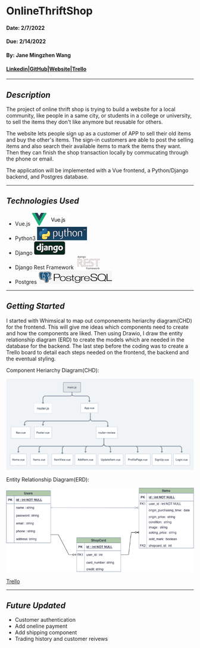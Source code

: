 # OnlineThriftShop

#### Date: 2/7/2022

#### Due: 2/14/2022

#### By: Jane Mingzhen Wang

#### [Linkedin](https://www.linkedin.com/in/janemzwangnj)|[GitHub](https://github.com/janemzwangnj/onlineThriftShop)|[Website](https://jane-thriftshop.surge.sh/)|[Trello](https://trello.com/b/ckEhoG2u/onlinethriftshop)

---

## _Description_

The project of online thrift shop is trying to build a website for a local community, like people in a same city, or students in a college or university, to sell the items they don't like anymore but reusable for others.

The website lets people sign up as a customer of APP to sell their old items and buy the other's items. The sign-in customers are able to post the selling items and also search their available items to mark the items they want. Then they can finish the shop transaction locally by commucating through the phone or email.

The application will be implemented with a Vue frontend, a Python/Django backend, and Postgres database.

---

## _Technologies Used_

- Vue.js ![vue](images/vue.png)
- Python3 ![python](images/python3.png)
- Django ![django](images/django.png)
- Django Rest Framework ![restframework](images/restframework.png)
- Postgres ![postgres](images/postgres.png)

---

## _Getting Started_

I started with Whimsical to map out componenents heriarchy diagram(CHD) for the frontend. This will give me ideas which components need to create and how the components are liked. Then using Drawio, I draw the entity relationship diagram (ERD) to create the models which are needed in the database for the backend. The last step before the coding was to create a Trello board to detail each steps needed on the frontend, the backend and the eventual styling.

Component Heriarchy Diagram(CHD):

![CHD](images/CHD.png)

Entity Relationship Diagram(ERD):

![ERD](images/thrift.drawio.png)

[Trello](https://trello.com/b/ckEhoG2u/onlinethriftshop)

---

## _Future Updated_

- Customer authentication
- Add oneline payment
- Add shipping component
- Trading history and customer reivews
